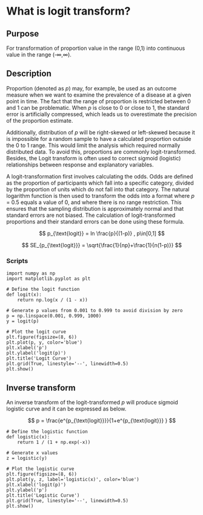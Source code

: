 # What is logit transform?

## Purpose
For transformation of proportion value in the range (0,1) into continuous value in the range (‑∞,∞).

## Description
Proportion (denoted as *p*) may, for example, be used as an outcome measure when we want to examine the prevalence of a disease at a given point in time. The fact that the range of proportion is restricted between 0 and 1 can be problematic. When *p* is close to 0 or close to 1, the standard error is artificially compressed, which leads us to overestimate the precision of the proportion estimate.

Additionally, distribution of *p* will be right-skewed or left-skewed because it is impossible for a random sample to have a calculated proportion outside the 0 to 1 range. This would limit the analysis which required normally distributed data. To avoid this, proportions are commonly logit-transformed. Besides, the Logit transform is often used to correct sigmoid (logistic) relationships between response and explanatory variables.

A logit-transformation first involves calculating the odds. Odds are defined as the proportion of participants which fall into a specific category, divided by the proportion of units which do not fall into that category. The natural logarithm function  is then used to transform the odds into a format where *p* = 0.5 equals a value of 0, and where there is no range restriction. This ensures that the sampling distribution is approximately normal and that standard errors are not biased. The calculation of logit-transformed proportions and their standard errors can be done using these formula.

$$
p_{\text{logit}} = ln \frac{p}{(1-p)}  ,  p\in[0,1]
$$

$$
SE_{p_{\text{logit}}} = \sqrt{\frac{1}{np}+\frac{1}{n(1-p)}}
$$

### Scripts
```
import numpy as np
import matplotlib.pyplot as plt

# Define the logit function
def logit(x):
    return np.log(x / (1 - x))

# Generate p values from 0.001 to 0.999 to avoid division by zero
p = np.linspace(0.001, 0.999, 1000)
y = logit(p)

# Plot the logit curve
plt.figure(figsize=(8, 6))
plt.plot(p, y, color='blue')
plt.xlabel('p')
plt.ylabel('logit(p)')
plt.title('Logit Curve')
plt.grid(True, linestyle='--', linewidth=0.5)
plt.show()
```

## Inverse transform
An inverse transform of the logit-transformed *p* will produce sigmoid logistic curve and it can be expressed as below.

$$
p = \frac{e^{p_{\text{logit}}}}{1+e^{p_{\text{logit}}} }
$$

```
# Define the logistic function
def logistic(x):
    return 1 / (1 + np.exp(-x))

# Generate x values
z = logistic(y)

# Plot the logistic curve
plt.figure(figsize=(8, 6))
plt.plot(y, z, label='logistic(x)', color='blue')
plt.xlabel('logit(p)')
plt.ylabel('p')
plt.title('Logistic Curve')
plt.grid(True, linestyle='--', linewidth=0.5)
plt.show()
```
